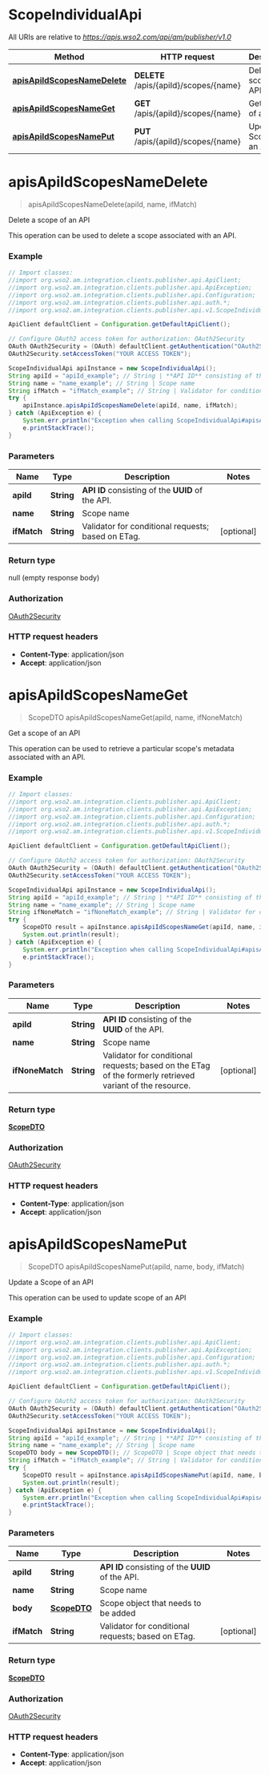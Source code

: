# ScopeIndividualApi

All URIs are relative to *https://apis.wso2.com/api/am/publisher/v1.0*

Method | HTTP request | Description
------------- | ------------- | -------------
[**apisApiIdScopesNameDelete**](ScopeIndividualApi.md#apisApiIdScopesNameDelete) | **DELETE** /apis/{apiId}/scopes/{name} | Delete a scope of an API
[**apisApiIdScopesNameGet**](ScopeIndividualApi.md#apisApiIdScopesNameGet) | **GET** /apis/{apiId}/scopes/{name} | Get a scope of an API
[**apisApiIdScopesNamePut**](ScopeIndividualApi.md#apisApiIdScopesNamePut) | **PUT** /apis/{apiId}/scopes/{name} | Update a Scope of an API


<a name="apisApiIdScopesNameDelete"></a>
# **apisApiIdScopesNameDelete**
> apisApiIdScopesNameDelete(apiId, name, ifMatch)

Delete a scope of an API

This operation can be used to delete a scope associated with an API. 

### Example
```java
// Import classes:
//import org.wso2.am.integration.clients.publisher.api.ApiClient;
//import org.wso2.am.integration.clients.publisher.api.ApiException;
//import org.wso2.am.integration.clients.publisher.api.Configuration;
//import org.wso2.am.integration.clients.publisher.api.auth.*;
//import org.wso2.am.integration.clients.publisher.api.v1.ScopeIndividualApi;

ApiClient defaultClient = Configuration.getDefaultApiClient();

// Configure OAuth2 access token for authorization: OAuth2Security
OAuth OAuth2Security = (OAuth) defaultClient.getAuthentication("OAuth2Security");
OAuth2Security.setAccessToken("YOUR ACCESS TOKEN");

ScopeIndividualApi apiInstance = new ScopeIndividualApi();
String apiId = "apiId_example"; // String | **API ID** consisting of the **UUID** of the API. 
String name = "name_example"; // String | Scope name 
String ifMatch = "ifMatch_example"; // String | Validator for conditional requests; based on ETag. 
try {
    apiInstance.apisApiIdScopesNameDelete(apiId, name, ifMatch);
} catch (ApiException e) {
    System.err.println("Exception when calling ScopeIndividualApi#apisApiIdScopesNameDelete");
    e.printStackTrace();
}
```

### Parameters

Name | Type | Description  | Notes
------------- | ------------- | ------------- | -------------
 **apiId** | **String**| **API ID** consisting of the **UUID** of the API.  |
 **name** | **String**| Scope name  |
 **ifMatch** | **String**| Validator for conditional requests; based on ETag.  | [optional]

### Return type

null (empty response body)

### Authorization

[OAuth2Security](../README.md#OAuth2Security)

### HTTP request headers

 - **Content-Type**: application/json
 - **Accept**: application/json

<a name="apisApiIdScopesNameGet"></a>
# **apisApiIdScopesNameGet**
> ScopeDTO apisApiIdScopesNameGet(apiId, name, ifNoneMatch)

Get a scope of an API

This operation can be used to retrieve a particular scope&#39;s metadata associated with an API. 

### Example
```java
// Import classes:
//import org.wso2.am.integration.clients.publisher.api.ApiClient;
//import org.wso2.am.integration.clients.publisher.api.ApiException;
//import org.wso2.am.integration.clients.publisher.api.Configuration;
//import org.wso2.am.integration.clients.publisher.api.auth.*;
//import org.wso2.am.integration.clients.publisher.api.v1.ScopeIndividualApi;

ApiClient defaultClient = Configuration.getDefaultApiClient();

// Configure OAuth2 access token for authorization: OAuth2Security
OAuth OAuth2Security = (OAuth) defaultClient.getAuthentication("OAuth2Security");
OAuth2Security.setAccessToken("YOUR ACCESS TOKEN");

ScopeIndividualApi apiInstance = new ScopeIndividualApi();
String apiId = "apiId_example"; // String | **API ID** consisting of the **UUID** of the API. 
String name = "name_example"; // String | Scope name 
String ifNoneMatch = "ifNoneMatch_example"; // String | Validator for conditional requests; based on the ETag of the formerly retrieved variant of the resource. 
try {
    ScopeDTO result = apiInstance.apisApiIdScopesNameGet(apiId, name, ifNoneMatch);
    System.out.println(result);
} catch (ApiException e) {
    System.err.println("Exception when calling ScopeIndividualApi#apisApiIdScopesNameGet");
    e.printStackTrace();
}
```

### Parameters

Name | Type | Description  | Notes
------------- | ------------- | ------------- | -------------
 **apiId** | **String**| **API ID** consisting of the **UUID** of the API.  |
 **name** | **String**| Scope name  |
 **ifNoneMatch** | **String**| Validator for conditional requests; based on the ETag of the formerly retrieved variant of the resource.  | [optional]

### Return type

[**ScopeDTO**](ScopeDTO.md)

### Authorization

[OAuth2Security](../README.md#OAuth2Security)

### HTTP request headers

 - **Content-Type**: application/json
 - **Accept**: application/json

<a name="apisApiIdScopesNamePut"></a>
# **apisApiIdScopesNamePut**
> ScopeDTO apisApiIdScopesNamePut(apiId, name, body, ifMatch)

Update a Scope of an API

This operation can be used to update scope of an API 

### Example
```java
// Import classes:
//import org.wso2.am.integration.clients.publisher.api.ApiClient;
//import org.wso2.am.integration.clients.publisher.api.ApiException;
//import org.wso2.am.integration.clients.publisher.api.Configuration;
//import org.wso2.am.integration.clients.publisher.api.auth.*;
//import org.wso2.am.integration.clients.publisher.api.v1.ScopeIndividualApi;

ApiClient defaultClient = Configuration.getDefaultApiClient();

// Configure OAuth2 access token for authorization: OAuth2Security
OAuth OAuth2Security = (OAuth) defaultClient.getAuthentication("OAuth2Security");
OAuth2Security.setAccessToken("YOUR ACCESS TOKEN");

ScopeIndividualApi apiInstance = new ScopeIndividualApi();
String apiId = "apiId_example"; // String | **API ID** consisting of the **UUID** of the API. 
String name = "name_example"; // String | Scope name 
ScopeDTO body = new ScopeDTO(); // ScopeDTO | Scope object that needs to be added 
String ifMatch = "ifMatch_example"; // String | Validator for conditional requests; based on ETag. 
try {
    ScopeDTO result = apiInstance.apisApiIdScopesNamePut(apiId, name, body, ifMatch);
    System.out.println(result);
} catch (ApiException e) {
    System.err.println("Exception when calling ScopeIndividualApi#apisApiIdScopesNamePut");
    e.printStackTrace();
}
```

### Parameters

Name | Type | Description  | Notes
------------- | ------------- | ------------- | -------------
 **apiId** | **String**| **API ID** consisting of the **UUID** of the API.  |
 **name** | **String**| Scope name  |
 **body** | [**ScopeDTO**](ScopeDTO.md)| Scope object that needs to be added  |
 **ifMatch** | **String**| Validator for conditional requests; based on ETag.  | [optional]

### Return type

[**ScopeDTO**](ScopeDTO.md)

### Authorization

[OAuth2Security](../README.md#OAuth2Security)

### HTTP request headers

 - **Content-Type**: application/json
 - **Accept**: application/json

